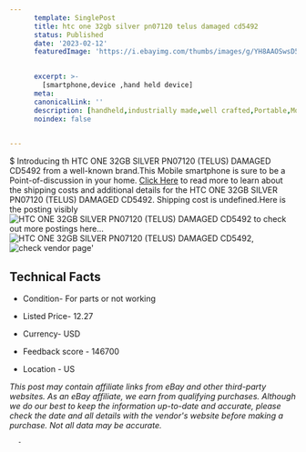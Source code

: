 ```yaml
---
      template: SinglePost
      title: htc one 32gb silver pn07120 telus damaged cd5492
      status: Published
      date: '2023-02-12'
      featuredImage: 'https://i.ebayimg.com/thumbs/images/g/YH8AAOSwsD5j5ZdQ/s-l225.jpg'
       

      excerpt: >-
        [smartphone,device ,hand held device]
      meta:
      canonicalLink: ''
      description: [handheld,industrially made,well crafted,Portable,Mobile,Compact,Convenient,Lightweight,Maneuverable,Man-portable,Miniature,Carriable,Hand-held,Light,Holdable,Transportable,Mobile device,Pocket-sized,On-the-go,Wireless,Cordless,Compact size,Convenient size, smartphone,device ,hand held device]
      noindex: false
      

---
```

$
      Introducing th HTC ONE 32GB SILVER PN07120 (TELUS) DAMAGED CD5492 from a well-known brand.This Mobile smartphone is sure to be a Point-of-discussion in your home. [Click Here](https://www.ebay.com/itm/304799484292?hash=item46f7770984%3Ag%3AYH8AAOSwsD5j5ZdQ&mkevt=1&mkcid=1&mkrid=711-53200-19255-0&campid=%253CePNCampaignId%253E&customid=%253CreferenceId%253E&toolid=10049) to read more to learn about the shipping costs and additional details for the HTC ONE 32GB SILVER PN07120 (TELUS) DAMAGED CD5492. Shipping cost is undefined.Here is the posting visibly ![HTC ONE 32GB SILVER PN07120 (TELUS) DAMAGED CD5492](https://i.ebayimg.com/thumbs/images/g/YH8AAOSwsD5j5ZdQ/s-l225.jpg) to check out more postings here... ![HTC ONE 32GB SILVER PN07120 (TELUS) DAMAGED CD5492](https://i.ebayimg.com/images/g/YH8AAOSwsD5j5ZdQ/s-l1600.jpg), ![check vendor page](https://origin-galleryplus.ebayimg.com/ws/web/304799484292_2_0_1/225x225.jpg,https://origin-galleryplus.ebayimg.com/ws/web/304799484292_3_0_1/225x225.jpg,https://origin-galleryplus.ebayimg.com/ws/web/304799484292_4_0_1/225x225.jpg,https://origin-galleryplus.ebayimg.com/ws/web/304799484292_5_0_1/225x225.jpg,https://origin-galleryplus.ebayimg.com/ws/web/304799484292_6_0_1/225x225.jpg)'

      

 ## Technical Facts 



     
      

 - Condition- For parts or not working 


      

 - Listed Price- 12.27 


      

 - Currency- USD 


      

 - Feedback score - 146700 


      

 - Location - US 


      
      

 *_This post may contain affiliate links from eBay and other third-party websites. As an eBay affiliate, we earn from qualifying purchases. Although we do our best to keep the information up-to-date and accurate, please check the date and all details with the vendor's website before making a purchase. Not all data may be accurate._*




      -
